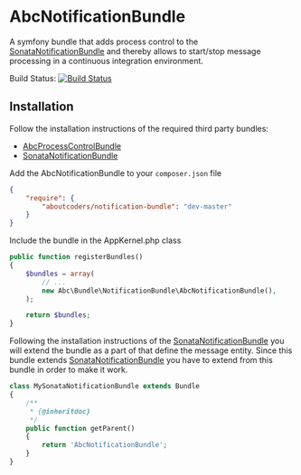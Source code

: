 AbcNotificationBundle
=====================

A symfony bundle that adds process control to the [SonataNotificationBundle](https://github.com/sonata-project/SonataNotificationBundle) and thereby allows to start/stop message processing in a continuous integration environment.

Build Status: [![Build Status](https://travis-ci.org/aboutcoders/notification-bundle.svg?branch=master)](https://travis-ci.org/aboutcoders/notification-bundle)

## Installation

Follow the installation instructions of the required third party bundles:

* [AbcProcessControlBundle](https://github.com/aboutcoders/process-control-bundle)
* [SonataNotificationBundle](https://github.com/sonata-project/SonataNotificationBundle)

Add the AbcNotificationBundle to your `composer.json` file

```json
{
    "require": {
        "aboutcoders/notification-bundle": "dev-master"
    }
}
```

Include the bundle in the AppKernel.php class

```php
public function registerBundles()
{
    $bundles = array(
        // ...
        new Abc\Bundle\NotificationBundle\AbcNotificationBundle(),
    );

    return $bundles;
}
```

Following the installation instructions of the [SonataNotificationBundle](https://github.com/sonata-project/SonataNotificationBundle) you will extend the bundle as a part of that define the message entity. Since this bundle extends [SonataNotificationBundle](https://github.com/sonata-project/SonataNotificationBundle) you have to extend from this bundle in order to make it work.

```php
class MySonataNotificationBundle extends Bundle
{
    /**
     * {@inheritdoc}
     */
    public function getParent()
    {
        return 'AbcNotificationBundle';
    }
}
```